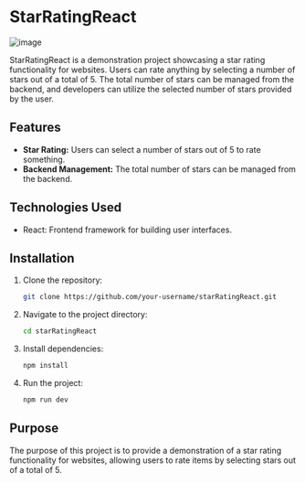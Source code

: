 # StarRatingReact
![image](https://github.com/tausif101/starRatingReact/assets/49864806/b83939bb-926d-4d63-a4cc-1f909af5fea1)

StarRatingReact is a demonstration project showcasing a star rating functionality for websites. Users can rate anything by selecting a number of stars out of a total of 5. The total number of stars can be managed from the backend, and developers can utilize the selected number of stars provided by the user.

## Features

- **Star Rating:** Users can select a number of stars out of 5 to rate something.
- **Backend Management:** The total number of stars can be managed from the backend.

## Technologies Used

- React: Frontend framework for building user interfaces.

## Installation

1. Clone the repository:

   ```bash
   git clone https://github.com/your-username/starRatingReact.git

2. Navigate to the project directory:

   ```bash
   cd starRatingReact

3. Install dependencies:

   ```bash
   npm install

4. Run the project:

   ```bash
   npm run dev

## Purpose
The purpose of this project is to provide a demonstration of a star rating functionality for websites, allowing users to rate items by selecting stars out of a total of 5.
